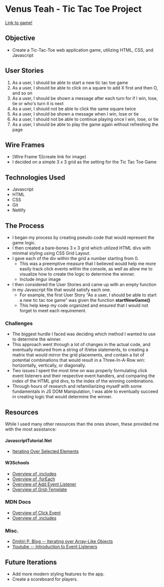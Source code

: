 

# Venus Teah - Tic Tac Toe Project

[Link to game!]()


## Objective
-  Create a Tic-Tac-Toe web application game, utilizing HTML, CSS, and Javascript



## User Stories

1. As a user, I should be able to start a new tic tac toe game
2. As a user, I should be able to click on a square to add X first and then O, and so on
3. As a user, I should be shown a message after each turn for if I win, lose, tie or who's turn it is next
4. As a user, I should not be able to click the same square twice
5. As a user, I should be shown a message when I win, lose or tie
6. As a user, I should not be able to continue playing once I win, lose, or tie
7. As a user, I should be able to play the game again without refreshing the page


## Wire Frames
-  [Wire Frame 1](create link for image)
- I decided on a simple 3 x 3 grid as the setting for the Tic Tac Toe Game

## Technologies Used

- Javascript
- HTML
- CSS
- Git
- Netlify

## The Process

- I began my process by creating pseudo code that would represent the game logic.
- I then created a bare-bones 3 x 3 grid which utilized HTML divs with minimal styling using CSS Grid Layout.
- I gave each of the div within the grid a number starting from 0.
    - This was a preemptive measure that I believed would help me more easily track click events within the console, as well as allow me to visualize how to create the logic to determine the winner.
  - Include imgur image
- I then considered the User Stories and came up with an empty function in my Javascript file that would satisfy each one. 
    - For example, the first User Story “As a user, I should be able to start a new tic tac toe game” was given the function **startNewGame()**
    - This help keep my code organized and ensured that I would not forget to meet each requirement.

### Challenges
- The biggest hurdle I faced was deciding which method I wanted to use to determine the winner.
- This approach went through a lot of changes in the actual code, and eventually matured from a string of if/else statements, to creating a matrix that would mirror the grid placements, and contain a list of potential combinations that would result in a Three-In-A-Row win: horizontally, vertically, or diagonally. 
- Two issues I spent the most time on was properly formulating click event listeners and their respective event handlers, and comparing the index of the HTML grid divs, to the index of the winning combinations.
- Through hours of research and refamiliarizing myself with some fundamentals in JS DOM Manipulation, I was able to eventually succeed in creating logic that would determine the winner.

## Resources
While I used many other resources than the ones shown, these provided me with the most assistance:

#### JavascriptTutorial.Net
- [Iterating Over Selected Elements](https://www.javascripttutorial.net/dom/manipulating/iterate-over-selected-elements/)

#### W3Schools
- [Overview of .includes](https://www.w3schools.com/jsref/jsref_includes_array.asp)
- [Overview of .forEach](https://www.w3schools.com/jsref/jsref_foreach.asp)
- [Overview of Add Event Listener](https://www.w3schools.com/jsref/met_element_addeventlistener.asp)
- [Overview of Grid-Template](https://www.w3schools.com/cssref/tryit.asp?filename=trycss_grid-template-columns)

### MDN Docs 
- [Overview of Click Event](https://developer.mozilla.org/en-US/docs/Web/API/Element/click_event)
- [Overview of .includes](https://developer.mozilla.org/en-US/docs/Web/JavaScript/Reference/Global_Objects/Array/includes)

### Misc.
- [Dmitiri P. Blog -- Iterating over Array-Like Objects](https://dmitripavlutin.com/foreach-iterate-array-javascript/#6-iterate-array-like-objects-using-foreach)
- [Youtube -- Introduction to Event Listeners](https://www.youtube.com/watch?v=EaRrmOtPYTM&list=PLyuRouwmQCjnEupVi5lpP6VrLg-eO-Zcp)


## Future Iterations
- Add more modern styling features to the app.
- Create a scoreboard for players.
